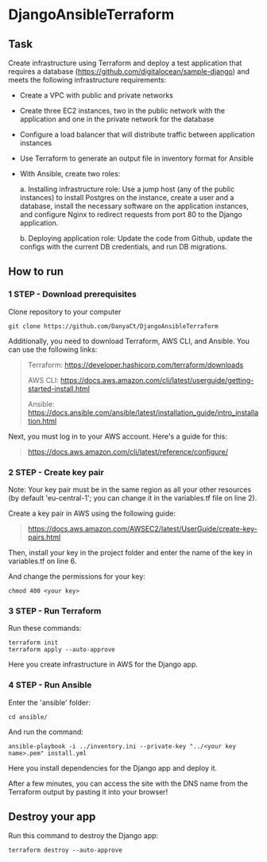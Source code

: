 # DjangoAnsibleTerraform
## Task

Create infrastructure using Terraform and deploy a test application that requires a database (https://github.com/digitalocean/sample-django) and meets the following infrastructure requirements:

- Create a VPC with public and private networks
- Create three EC2 instances, two in the public network with the application and one in the private network for the database
- Configure a load balancer that will distribute traffic between application instances
- Use Terraform to generate an output file in inventory format for Ansible
- With Ansible, create two roles:
  
  a. Installing infrastructure role: Use a jump host (any of the public instances) to install Postgres on the instance, create a user and a database, install the necessary software on the application instances, and configure Nginx to redirect requests from port 80 to the Django application.
 
  b. Deploying application role: Update the code from Github, update the configs with the current DB credentials, and run DB migrations.

## How to run
### 1 STEP - Download prerequisites

Clone repository to your computer
```
git clone https://github.com/DanyaCt/DjangoAnsibleTerraform
```
Additionally, you need to download Terraform, AWS CLI, and Ansible. You can use the following links:

>Terraform: https://developer.hashicorp.com/terraform/downloads
>
>AWS CLI: https://docs.aws.amazon.com/cli/latest/userguide/getting-started-install.html
>
>Ansible: https://docs.ansible.com/ansible/latest/installation_guide/intro_installation.html

Next, you must log in to your AWS account. Here's a guide for this:
>https://docs.aws.amazon.com/cli/latest/reference/configure/

### 2 STEP - Create key pair

Note: Your key pair must be in the same region as all your other resources (by default 'eu-central-1'; you can change it in the variables.tf file on line 2).

Create a key pair in AWS using the following guide:

>https://docs.aws.amazon.com/AWSEC2/latest/UserGuide/create-key-pairs.html

Then, install your key in the project folder and enter the name of the key in variables.tf on line 6.

And change the permissions for your key:
```
chmod 400 <your key>
```

### 3 STEP - Run Terraform

Run these commands:
```
terraform init
terraform apply --auto-approve
```
Here you create infrastructure in AWS for the Django app.

### 4 STEP - Run Ansible

Enter the 'ansible' folder:
```
cd ansible/
```

And run the command:
```
ansible-playbook -i ../inventory.ini --private-key "../<your key name>.pem" install.yml
```
Here you install dependencies for the Django app and deploy it.

After a few minutes, you can access the site with the DNS name from the Terraform output by pasting it into your browser!

## Destroy your app
Run this command to destroy the Django app:
```
terraform destroy --auto-approve
```

